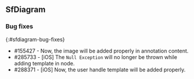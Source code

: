 ## SfDiagram

### Bug fixes
{:#sfdiagram-bug-fixes}

* \#155427 - Now, the image will be added properly in annotation content.
* \#285733 - [iOS] The `Null Exception` will no longer be thrown while adding template in node.
* \#288371 - [iOS] Now, the user handle template will be added properly.